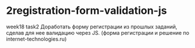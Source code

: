 # 2registration-form-validation-js
week18 task2
Доработать форму регистрации из прошлых заданий, сделав для нее валидацию через JS.
(форма регистрации и решение по internet-technologies.ru)